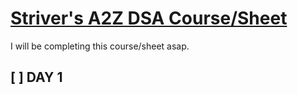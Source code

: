 # [Striver&#39;s A2Z DSA Course/Sheet](https://takeuforward.org/strivers-a2z-dsa-course/strivers-a2z-dsa-course-sheet-2/)

I will be completing this course/sheet asap.

## [ ] DAY 1
